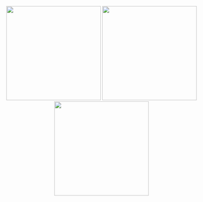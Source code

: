 <p align="center">
  <img src="https://github.com/user-attachments/assets/54add84a-6ba3-454d-b6da-2c6505061f62" width="250">
  <img src="https://github.com/user-attachments/assets/dd7c0b8b-1645-476b-813f-5ab2f4e0f2ce" width="250">
  <img src="https://github.com/user-attachments/assets/45d5a5da-f2ce-4bb6-abee-fc5df6160fcb" width="250">
</p>

